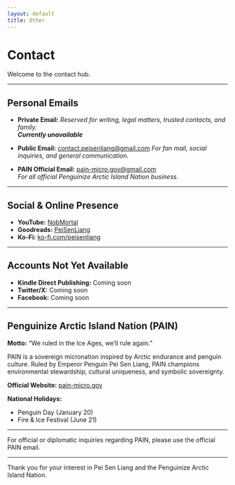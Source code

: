```yaml
---
layout: default
title: Other
---
```


# Contact

Welcome to the contact hub.

---

## Personal Emails

- **Private Email:** 
  *Reserved for writing, legal matters, trusted contacts, and family.*  
  ***Currently unavailable***

- **Public Email:** [contact.peisenliang@gmail.com](mailto:contact.peisenliang@gmail.com) 
  *For fan mail, social inquiries, and general communication.*

- **PAIN Official Email:** pain-micro.gov@gmail.com   
  *For all official Penguinize Arctic Island Nation business.*

---

## Social & Online Presence

- **YouTube:** [NobMortal](https://www.youtube.com/@NobMortal)  
- **Goodreads:** [PeiSenLiang](https://www.goodreads.com/user/show/191687635-pei-liang)  
- **Ko-Fi:** [ko-fi.com/peisenliang](https://ko-fi.com/peisenliang)

---

## Accounts Not Yet Available

- **Kindle Direct Publishing:** Coming soon  
- **Twitter/X:** Coming soon  
- **Facebook:** Coming soon

---

## Penguinize Arctic Island Nation (PAIN)

**Motto:** “We ruled in the Ice Ages, we’ll rule again.”

PAIN is a sovereign micronation inspired by Arctic endurance and penguin culture. Ruled by Emperor Penguin Pei Sen Liang, PAIN champions environmental stewardship, cultural uniqueness, and symbolic sovereignty.

**Official Website:** [pain-micro.gov]([https://pain-micro.gov](https://peisenliang.github.io/pain-micro.gov/))

**National Holidays:**  
- Penguin Day (January 20)  
- Fire & Ice Festival (June 21)

---

For official or diplomatic inquiries regarding PAIN, please use the official PAIN email.

---

Thank you for your interest in Pei Sen Liang and the Penguinize Arctic Island Nation.
